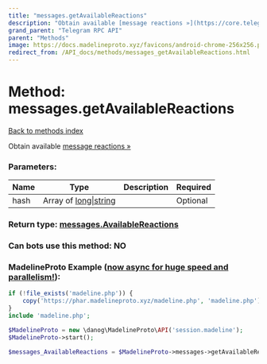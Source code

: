 ```yaml
---
title: "messages.getAvailableReactions"
description: "Obtain available [message reactions »](https://core.telegram.org/api/reactions)"
grand_parent: "Telegram RPC API"
parent: "Methods"
image: https://docs.madelineproto.xyz/favicons/android-chrome-256x256.png
redirect_from: /API_docs/methods/messages_getAvailableReactions.html
---
```

# Method: messages.getAvailableReactions
[Back to methods index](index.html)



Obtain available [message reactions »](https://core.telegram.org/api/reactions)

### Parameters:

| Name     |    Type       | Description | Required |
|----------|---------------|-------------|----------|
|hash|Array of [long\|string](/API_docs/types/long\|string.html) |  | Optional|


### Return type: [messages.AvailableReactions](/API_docs/types/messages.AvailableReactions.html)

### Can bots use this method: **NO**


### MadelineProto Example ([now async for huge speed and parallelism!](https://docs.madelineproto.xyz/docs/ASYNC.html)):


```php
if (!file_exists('madeline.php')) {
    copy('https://phar.madelineproto.xyz/madeline.php', 'madeline.php');
}
include 'madeline.php';

$MadelineProto = new \danog\MadelineProto\API('session.madeline');
$MadelineProto->start();

$messages_AvailableReactions = $MadelineProto->messages->getAvailableReactions(hash: [$long\|string, $long\|string], );
```

